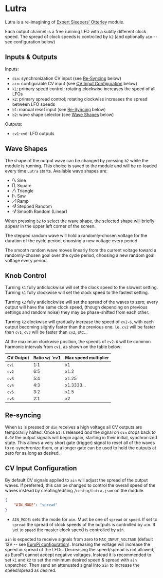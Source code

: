 # Lutra

Lutra is a re-imagining of [Expert Sleepers' Otterley](https://expert-sleepers.co.uk/otterley.html)
module.

Each output channel is a free running LFO with a subtly different clock speed. The spread of clock
speeds is controlled by `k2` (and optionally `ain` -- see configuration below)

## Inputs & Outputs

Inputs:
- `din`: synchronization CV input (see [Re-Syncing](#re-syncing) below)
- `ain`: configurable CV input (see [CV Input Configuration](#cv-input-configuration) below)
- `k1`: primary speed control; rotating clockwise increases the speed of all LFOs
- `k2`: primary spread control; rotating clockwise increases the spread between LFO speeds
- `b1`: manual reset input (see [Re-Syncing](#re-syncing) below)
- `b2`: wave shape selector (see [Wave Shapes](#wave-shapes) below)

Outputs:
- `cv1`-`cv6`: LFO outputs

## Wave Shapes

The shape of the output wave can be changed by pressing `b2` while the module is running. This
choice is saved to the module and will be re-loaded every time `Lutra` starts. Available wave
shapes are:
- ![Sine Wave](./lutra-docs/wave_sine.png) Sine
- ![Square Wave](./lutra-docs/wave_square.png) Square
- ![Triangle Wave](./lutra-docs/wave_triangle.png) Triangle
- ![Saw Wave](./lutra-docs/wave_saw.png) Saw
- ![Ramp Wave](./lutra-docs/wave_ramp.png) Ramp
- ![Stepped Random Wave](./lutra-docs/wave_step_random.png) Stepped Random
- ![Smooth Random Wave](./lutra-docs/wave_smooth_random.png) Smooth Random (Linear)

When pressing `b2` to select the wave shape, the selected shape will briefly appear in the upper
left corner of the screen.

The stepped random wave will hold a randomly-chosen voltage for the duration of the cycle period,
choosing a new voltage every period.

The smooth random wave moves linearly from the current voltage toward a randomly-chosen goal over
the cycle period, choosing a new random goal voltage every period.

## Knob Control

Turning `k1` fully anticlockwise will set the clock speed to the slowest setting. Turning `k1` fully
clockwise will set the clock speed to the fastest setting.

Turning `k2` fully anticlockwise will set the spread of the waves to zero; every output will have
the same clock speed, (though depending on previous settings and random noise) they may be
phase-shifted from each other.

Turning `k2` clockwise will gradually increase the speed of `cv2-6`, with each output becoming
slightly faster than the previous one. i.e. `cv2` will be faster than `cv1`, `cv3` will be faster
than `cv2`, etc...

At the maximum clockwise position, the speeds of `cv2-6` will be common harmonic intervals from
`cv1`, as shown on the table below:

| CV Output | Ratio w/ `cv1 | Max speed multiplier |
|-----------|---------------|----------------------|
| `cv1`     | 1:1           | x1                   |
| `cv2`     | 6:5           | x1.2                 |
| `cv3`     | 5:4           | x1.25                |
| `cv4`     | 4:3           | x1.3333...           |
| `cv5`     | 3:2           | x1.5                 |
| `cv6`     | 2:1           | x2                   |

## Re-syncing

When `b1` is pressed or `din` receives a high voltage all CV outputs are temporarily halted. Once
`b1` is released _and_ the signal on `din` drops back to `0.0V` the output signals will begin again,
starting in their initial, synchronized state. This allows a very short gate (trigger) signal to
reset all of the waves to re-synchronize them, or a longer gate can be used to hold the outputs at
zero for as long as desired.

## CV Input Configuration

By default CV signals applied to `ain` will adjust the spread of the output waves.  If preferred,
this can be changed to control the overall speed of the waves instead by creating/editing
`/config/Lutra.json` on the module.

```json
{
    "AIN_MODE": "spread"
}
```

- `AIN_MODE`: sets the mode for `ain`. Must be one of `spread` or `speed`.  If set to `spread` the
  spread of clock speeds of the outputs is controlled by `ain`.  If set to `speed` the master clock
  speed is controlled by `ain`.

`ain` is expected to receive signals from zero to `MAX_INPUT_VOLTAGE` (default 12V -- see
[EuroPi configuration](/software/CONFIGURATION.md)).  Increasing the voltage will increase the speed
or spread of the LFOs.  Decreasing the speed/spread is not allowed, as EuroPi cannot accept negative
voltages.  Instead it is recommended to set `k1` and `k2` to set the minimum desired speed & spread
with `ain` unpatched. Then send an attenuated signal into `ain` to increase the speed/spread as
desired.
